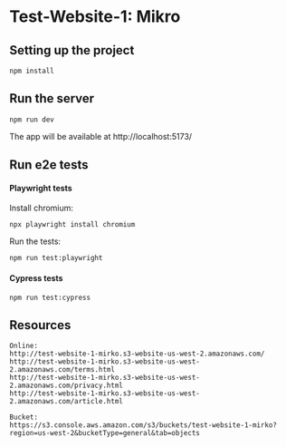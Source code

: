 # Test-Website-1: Mikro
## Setting up the project
```
npm install
```

## Run the server
```
npm run dev
```
The app will be available at http://localhost:5173/
## Run e2e tests
#### Playwright tests
Install chromium:
```
npx playwright install chromium
```
Run the tests:
```
npm run test:playwright
```

#### Cypress tests
```
npm run test:cypress
```

## Resources
```
Online:
http://test-website-1-mirko.s3-website-us-west-2.amazonaws.com/
http://test-website-1-mirko.s3-website-us-west-2.amazonaws.com/terms.html
http://test-website-1-mirko.s3-website-us-west-2.amazonaws.com/privacy.html
http://test-website-1-mirko.s3-website-us-west-2.amazonaws.com/article.html
```

```
Bucket:
https://s3.console.aws.amazon.com/s3/buckets/test-website-1-mirko?region=us-west-2&bucketType=general&tab=objects
```
